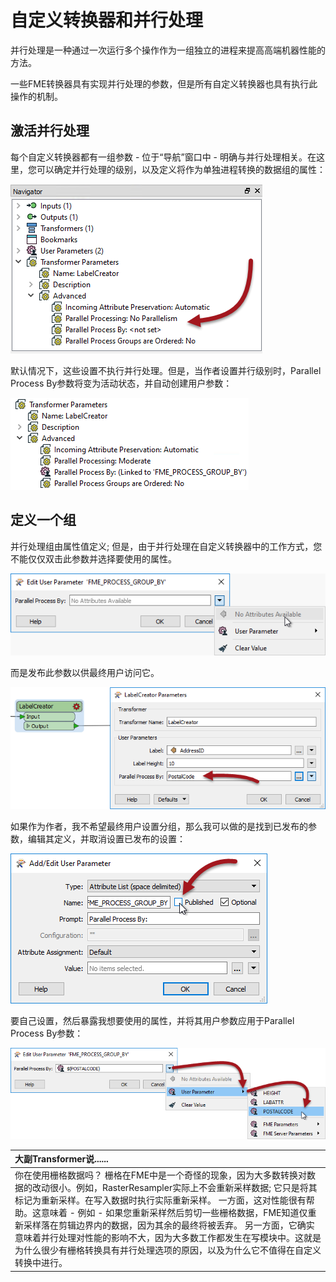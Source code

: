 # 自定义转换器和并行处理

并行处理是一种通过一次运行多个操作作为一组独立的进程来提高高端机器性能的方法。

一些FME转换器具有实现并行处理的参数，但是所有自定义转换器也具有执行此操作的机制。

## 激活并行处理

每个自定义转换器都有一组参数 - 位于“导航”窗口中 - 明确与并行处理相关。在这里，您可以确定并行处理的级别，以及定义将作为单独进程转换的数据组的属性：

[![](../.gitbook/assets/img5.048.ctparalleloption.png)](https://github.com/safesoftware/FMETraining/blob/Desktop-Advanced-2018/DesktopAdvanced5CustomTransformers/Images/Img5.048.CTParallelOption.png)

默认情况下，这些设置不执行并行处理。但是，当作者设置并行级别时，Parallel Process By参数将变为活动状态，并自动创建用户参数：

[![](../.gitbook/assets/img5.049.ctparalleloptionset.png)](https://github.com/safesoftware/FMETraining/blob/Desktop-Advanced-2018/DesktopAdvanced5CustomTransformers/Images/Img5.049.CTParallelOptionSet.png)

## 定义一个组

并行处理组由属性值定义; 但是，由于并行处理在自定义转换器中的工作方式，您不能仅仅双击此参数并选择要使用的属性。

[![](../.gitbook/assets/img5.050.ctparallelparamnoattrs.png)](https://github.com/safesoftware/FMETraining/blob/Desktop-Advanced-2018/DesktopAdvanced5CustomTransformers/Images/Img5.050.CTParallelParamNoAttrs.png)

而是发布此参数以供最终用户访问它。

[![](../.gitbook/assets/img5.051.ctparalleloptionuserparam.png)](https://github.com/safesoftware/FMETraining/blob/Desktop-Advanced-2018/DesktopAdvanced5CustomTransformers/Images/Img5.051.CTParallelOptionUserParam.png)

如果作为作者，我不希望最终用户设置分组，那么我可以做的是找到已发布的参数，编辑其定义，并取消设置已发布的设置：

[![](../.gitbook/assets/img5.052.ctparallelparamuncheckpublished.png)](https://github.com/safesoftware/FMETraining/blob/Desktop-Advanced-2018/DesktopAdvanced5CustomTransformers/Images/Img5.052.CTParallelParamUncheckPublished.png)

要自己设置，然后暴露我想要使用的属性，并将其用户参数应用于Parallel Process By参数：

[![](../.gitbook/assets/img5.053.parallelprocessbybeingset.png)](https://github.com/safesoftware/FMETraining/blob/Desktop-Advanced-2018/DesktopAdvanced5CustomTransformers/Images/Img5.053.ParallelProcessByBeingSet.png)

|  大副Transformer说...... |
| :--- |
|  你在使用栅格数据吗？  栅格在FME中是一个奇怪的现象，因为大多数转换对数据的改动很小。例如，RasterResampler实际上不会重新采样数据; 它只是将其标记为重新采样。在写入数据时执行实际重新采样。  一方面，这对性能很有帮助。这意味着 - 例如 - 如果您重新采样然后剪切一些栅格数据，FME知道仅重新采样落在剪辑边界内的数据，因为其余的最终将被丢弃。  另一方面，它确实意味着并行处理对性能的影响不大，因为大多数工作都发生在写模块中。这就是为什么很少有栅格转换具有并行处理选项的原因，以及为什么它不值得在自定义转换中进行。 |

